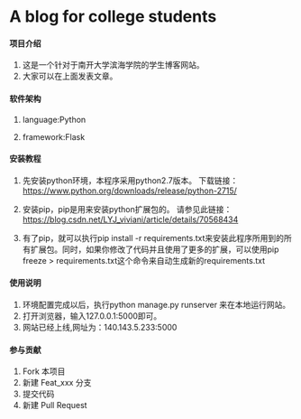 # A blog for college students

#### 项目介绍

1. 这是一个针对于南开大学滨海学院的学生博客网站。
2. 大家可以在上面发表文章。

#### 软件架构

1. language:Python

2. framework:Flask


#### 安装教程

1. 先安装python环境，本程序采用python2.7版本。
下载链接：https://www.python.org/downloads/release/python-2715/

2. 安装pip，pip是用来安装python扩展包的。
请参见此链接：https://blog.csdn.net/LYJ_viviani/article/details/70568434

3. 有了pip，就可以执行pip install -r requirements.txt来安装此程序所用到的所有扩展包。同时，如果你修改了代码并且使用了更多的扩展，可以使用pip freeze > requirements.txt这个命令来自动生成新的requirements.txt

#### 使用说明

1. 环境配置完成以后，执行python manage.py runserver 来在本地运行网站。
2. 打开浏览器，输入127.0.0.1:5000即可。
3. 网站已经上线,网址为：140.143.5.233:5000

#### 参与贡献

1. Fork 本项目
2. 新建 Feat_xxx 分支
3. 提交代码
4. 新建 Pull Request



